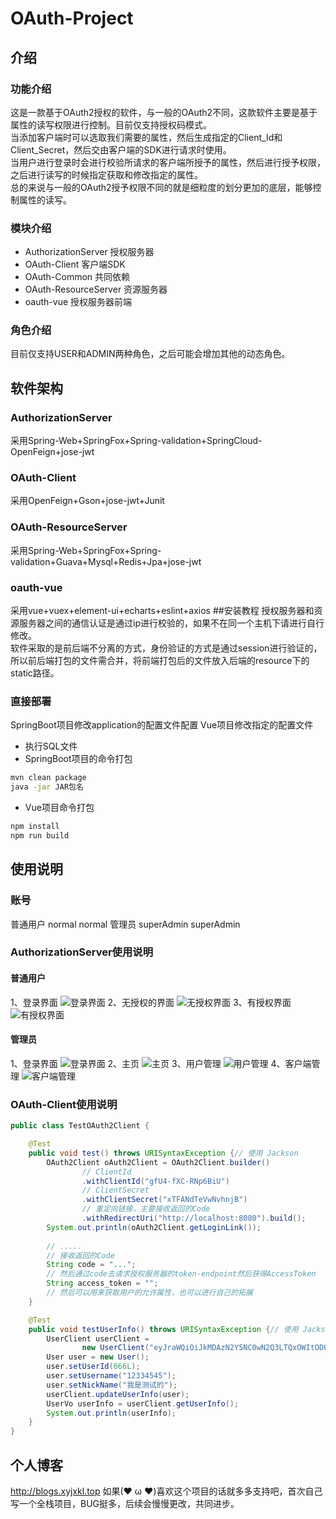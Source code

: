 # OAuth-Project

## 介绍
### 功能介绍
这是一款基于OAuth2授权的软件，与一般的OAuth2不同，这款软件主要是基于属性的读写权限进行控制。目前仅支持授权码模式。  
当添加客户端时可以选取我们需要的属性，然后生成指定的Client_Id和Client_Secret，然后交由客户端的SDK进行请求时使用。  
当用户进行登录时会进行校验所请求的客户端所授予的属性，然后进行授予权限，之后进行读写的时候指定获取和修改指定的属性。  
总的来说与一般的OAuth2授予权限不同的就是细粒度的划分更加的底层，能够控制属性的读写。
### 模块介绍
* AuthorizationServer 授权服务器
* OAuth-Client 客户端SDK
* OAuth-Common 共同依赖
* OAuth-ResourceServer 资源服务器
* oauth-vue 授权服务器前端
### 角色介绍
目前仅支持USER和ADMIN两种角色，之后可能会增加其他的动态角色。
## 软件架构
### AuthorizationServer
采用Spring-Web+SpringFox+Spring-validation+SpringCloud-OpenFeign+jose-jwt
### OAuth-Client
采用OpenFeign+Gson+jose-jwt+Junit
### OAuth-ResourceServer
采用Spring-Web+SpringFox+Spring-validation+Guava+Mysql+Redis+Jpa+jose-jwt
### oauth-vue
采用vue+vuex+element-ui+echarts+eslint+axios
##安装教程
授权服务器和资源服务器之间的通信认证是通过ip进行校验的，如果不在同一个主机下请进行自行修改。  
软件采取的是前后端不分离的方式，身份验证的方式是通过session进行验证的，所以前后端打包的文件需合并，将前端打包后的文件放入后端的resource下的static路径。
### 直接部署
SpringBoot项目修改application的配置文件配置
Vue项目修改指定的配置文件
+ 执行SQL文件
+ SpringBoot项目的命令打包
```cmd
mvn clean package
java -jar JAR包名
```
+ Vue项目命令打包
```cmd
npm install
npm run build
```

## 使用说明
### 账号
普通用户 normal normal
管理员 superAdmin superAdmin

### AuthorizationServer使用说明
#### 普通用户
1、登录界面
![登录界面](picture/login.png)
2、无授权的界面
![无授权界面](picture/nogrant.png)
3、有授权界面
![有授权界面](picture/hasgrant.png)
#### 管理员
1、登录界面
![登录界面](picture/login.png)
2、主页
![主页](picture/index.png)
3、用户管理
![用户管理](picture/user.png)
4、客户端管理
![客户端管理](picture/client.png)
### OAuth-Client使用说明
```java
public class TestOAuth2Client {

    @Test
    public void test() throws URISyntaxException {// 使用 Jackson
        OAuth2Client oAuth2Client = OAuth2Client.builder()
                // ClientId
                .withClientId("gfU4-fXC-RNp6BiU")
                // ClientSecret
                .withClientSecret("xTFANdTeVwNvhnjB")
                // 重定向链接，主要接收返回的Code
                .withRedirectUri("http://localhost:8080").build();
        System.out.println(oAuth2Client.getLoginLink());
        
        // .....
        // 接收返回的Code
        String code = "...";
        // 然后通过code去请求授权服务器的token-endpoint然后获得AccessToken
        String access_token = "";
        // 然后可以用来获取用户的允许属性，也可以进行自己的拓展
    }

    @Test
    public void testUserInfo() throws URISyntaxException {// 使用 Jackson
        UserClient userClient =
                new UserClient("eyJraWQiOiJkMDAzN2Y5NC0wN2Q3LTQxOWItODQ1Ny00ODAzNThjMmI0YzEiLCJ0eXAiOiJKV1QiLCJhbGciOiJFUzI1NiJ9.eyJzdWIiOiI2NjYiLCJhdWQiOiJnZlU0LWZYQy1STnA2QmlVIiwic2NwIjpbNzIxLDcyMCw3MjYsNzE3LDcxNiw3MTksNzE4LDcxNSw3MjUsNzI0LDcyMyw3MjJdLCJyb2xlIjoxLCJpc3MiOiJodHRwOlwvXC9sb2NhbGhvc3Q6ODA4MSIsImV4cCI6MTY5Mjk2OTYzOCwiaWF0IjoxNjkyODgzMjM4LCJqdGkiOiJlMGY1ZTE4Mi01NTBlLTQwZTUtOTJjMC0yYmMwMDVkN2M5MDkifQ.9yvbtUMYJR21g69exvpdOEx_JTKLQag80jLWeIKbLFv1YHbwGPGhpYsF-wJQbmdq1JHcHEMEhjZa9XcM6C0TcQ");
        User user = new User();
        user.setUserId(666L);
        user.setUsername("12334545");
        user.setNickName("我是测试的");
        userClient.updateUserInfo(user);
        UserVo userInfo = userClient.getUserInfo();
        System.out.println(userInfo);
    }
}
```
## 个人博客
http://blogs.xyjxkl.top
如果(❤ ω ❤)喜欢这个项目的话就多多支持吧，首次自己写一个全栈项目，BUG挺多，后续会慢慢更改，共同进步。
